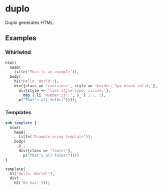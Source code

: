 # duplo

Duplo generates HTML.

## Examples

### Whirlwind
```perl
html(
  head(
    title('This is an example')),
  body(
    h1('Hello, World!'),
    div({class => 'container', style => 'border: 1px black solid;'},
      ul({style => 'list-style-type: circle;'},
        map { li 'Number is: ', $_ } 1 .. 5),
      p("That's all folks!"))));
```

### Templates
```perl
sub template {
  html(
    head(
      title('Example using template')),
    body(
      @_,
      div({class => 'footer'},
        p("That's all folks!"))))
}

template(
  h1('Hello, World!'),
  div(
    h2('Oh hai!')));
```
